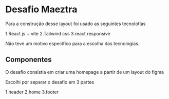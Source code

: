 # Desafio Maeztra

Para a construção desse layout foi usado as seguintes tecnolofias

1.React js + vite
2.Tailwind css 
3.react responsive

Não teve um motivo especifico para a escolha das tecnologias.

## Componentes 

O desafio consistia em criar uma homepage a partir de um layout do figma 

Escolhi por separar o desafio em 3 partes

1.header
2.home
3.footer

